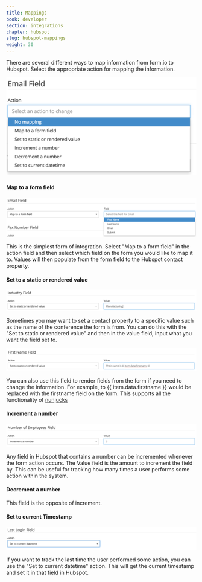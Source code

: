 ```yaml
---
title: Mappings
book: developer
section: integrations
chapter: hubspot
slug: hubspot-mappings
weight: 30
---
```

There are several different ways to map information from form.io to Hubspot. Select the appropriate action for mapping the information.

![](/assets/img/hubspot/hubspot-actions.png)
 
#### Map to a form field

![](/assets/img/hubspot/hubspot-mapfield.png)

This is the simplest form of integration. Select "Map to a form field" in the action field and then select which field on the form you would like to map it to. Values will then populate from the form field to the Hubspot contact property.
 
#### Set to a static or rendered value

![](/assets/img/hubspot/hubspot-value.png)

Sometimes you may want to set a contact property to a specific value such as the name of the conference the form is from. You can do this with the "Set to static or rendered value" and then in the value field, input what you want the field set to.

![](/assets/img/hubspot/hubspot-value2.png)

You can also use this field to render fields from the form if you need to change the information. For example, to {{ item.data.firstname }} would be replaced with the firstname field on the form. This supports all the functionality of [nunjucks](https://mozilla.github.io/nunjucks/)

#### Increment a number

![](/assets/img/hubspot/hubspot-increment.png)

Any field in Hubspot that contains a number can be incremented whenever the form action occurs. The Value field is the amount to increment the field by. This can be useful for tracking how many times a user performs some action within the system. 

#### Decrement a number

This field is the opposite of increment.

#### Set to current Timestamp

![](/assets/img/hubspot/hubspot-timestamp.png)

If you want to track the last time the user performed some action, you can use the "Set to current datetime" action. This will get the current timestamp and set it in that field in Hubspot.